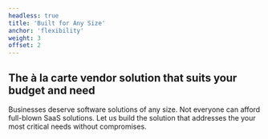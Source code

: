 ```yaml
---
headless: true
title: 'Built for Any Size'
anchor: 'flexibility'
weight: 3
offset: 2
---
```


## The à la carte vendor solution that suits your budget and need

Businesses deserve software solutions of any size. Not everyone can afford full-blown SaaS solutions. Let us build the solution that addresses the your most critical needs without compromises.
